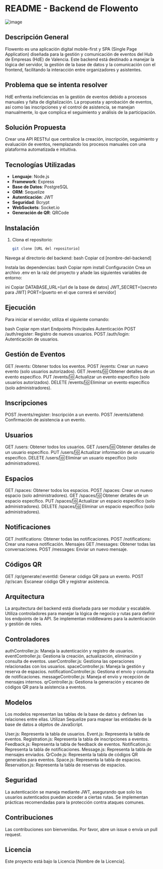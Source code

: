 # README - Backend de Flowento

![image](https://github.com/user-attachments/assets/e0d67be2-2bab-4512-b222-f0b665c8aa30)

## Descripción General

Flowento es una aplicación digital mobile-first y SPA (Single Page Application) diseñada para la gestión y comunicación de eventos del Hub de Empresas (HdE) de Valencia. Este backend está destinado a manejar la lógica del servidor, la gestión de la base de datos y la comunicación con el frontend, facilitando la interacción entre organizadores y asistentes.

## Problema que se intenta resolver

HdE enfrenta ineficiencias en la gestión de eventos debido a procesos manuales y falta de digitalización. La propuesta y aprobación de eventos, así como las inscripciones y el control de asistencia, se manejan manualmente, lo que complica el seguimiento y análisis de la participación.

## Solución Propuesta

Crear una API RESTful que centralice la creación, inscripción, seguimiento y evaluación de eventos, reemplazando los procesos manuales con una plataforma automatizada e intuitiva.

## Tecnologías Utilizadas

- **Lenguaje**: Node.js
- **Framework**: Express
- **Base de Datos**: PostgreSQL
- **ORM**: Sequelize
- **Autenticación**: JWT
- **Seguridad**: Bcrypt
- **WebSockets**: Socket.io
- **Generación de QR**: QRCode

## Instalación

1. Clona el repositorio:
   ```bash
   git clone [URL del repositorio]

Navega al directorio del backend:
bash
Copiar
cd [nombre-del-backend]

Instala las dependencias:
bash
Copiar
npm install
Configuración
Crea un archivo .env en la raíz del proyecto y añade las siguientes variables de entorno:

ini
Copiar
DATABASE_URL=[url de la base de datos]
JWT_SECRET=[secreto para JWT]
PORT=[puerto en el que correrá el servidor]

## Ejecución
Para iniciar el servidor, utiliza el siguiente comando:

bash
Copiar
npm start
Endpoints Principales
Autenticación
POST /auth/register: Registro de nuevos usuarios.
POST /auth/login: Autenticación de usuarios.

## Gestión de Eventos
GET /events: Obtener todos los eventos.
POST /events: Crear un nuevo evento (solo usuarios autorizados).
GET /events/:id: Obtener detalles de un evento específico.
PUT /events/:id: Actualizar un evento específico (solo usuarios autorizados).
DELETE /events/:id: Eliminar un evento específico (solo administradores).

## Inscripciones
POST /events/register: Inscripción a un evento.
POST /events/attend: Confirmación de asistencia a un evento.

## Usuarios
GET /users: Obtener todos los usuarios.
GET /users/:id: Obtener detalles de un usuario específico.
PUT /users/:id: Actualizar información de un usuario específico.
DELETE /users/:id: Eliminar un usuario específico (solo administradores).

## Espacios
GET /spaces: Obtener todos los espacios.
POST /spaces: Crear un nuevo espacio (solo administradores).
GET /spaces/:id: Obtener detalles de un espacio específico.
PUT /spaces/:id: Actualizar un espacio específico (solo administradores).
DELETE /spaces/:id: Eliminar un espacio específico (solo administradores).

## Notificaciones
GET /notifications: Obtener todas las notificaciones.
POST /notifications: Crear una nueva notificación.
Mensajes
GET /messages: Obtener todas las conversaciones.
POST /messages: Enviar un nuevo mensaje.

## Códigos QR
GET /qr/generate/:eventId: Generar código QR para un evento.
POST /qr/scan: Escanear código QR y registrar asistencia.

## Arquitectura
La arquitectura del backend está diseñada para ser modular y escalable. Utiliza controladores para manejar la lógica de negocio y rutas para definir los endpoints de la API. Se implementan middlewares para la autenticación y gestión de roles.

## Controladores
authController.js: Maneja la autenticación y registro de usuarios.
eventController.js: Gestiona la creación, actualización, eliminación y consulta de eventos.
userController.js: Gestiona las operaciones relacionadas con los usuarios.
spaceController.js: Maneja la gestión y reserva de espacios.
notificationController.js: Gestiona el envío y consulta de notificaciones.
messageController.js: Maneja el envío y recepción de mensajes internos.
qrController.js: Gestiona la generación y escaneo de códigos QR para la asistencia a eventos.

## Modelos
Los modelos representan las tablas de la base de datos y definen las relaciones entre ellas. Utilizan Sequelize para mapear las entidades de la base de datos a objetos de JavaScript.

User.js: Representa la tabla de usuarios.
Event.js: Representa la tabla de eventos.
Registration.js: Representa la tabla de inscripciones a eventos.
Feedback.js: Representa la tabla de feedback de eventos.
Notification.js: Representa la tabla de notificaciones.
Message.js: Representa la tabla de mensajes enviados.
QrCode.js: Representa la tabla de códigos QR generados para eventos.
Space.js: Representa la tabla de espacios.
Reservation.js: Representa la tabla de reservas de espacios.

## Seguridad
La autenticación se maneja mediante JWT, asegurando que solo los usuarios autenticados puedan acceder a ciertas rutas. Se implementan prácticas recomendadas para la protección contra ataques comunes.

## Contribuciones
Las contribuciones son bienvenidas. Por favor, abre un issue o envía un pull request.

## Licencia
Este proyecto está bajo la Licencia [Nombre de la Licencia].
